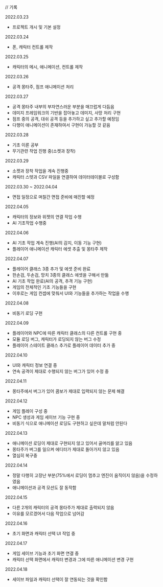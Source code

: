 // 기록

2022.03.23
- 프로젝트 개시 및 기본 설정

2022.03.24
- 폰, 캐릭터 컨트롤 제작

2022.03.25
- 캐릭터의 메시, 애니메이션, 컨트롤 제작

2022.03.26
- 공격 몽타주, 점프 애니메이션 처리

2022.03.27
- 공격 몽타주 내부의 부자연스러운 부분을 매끄럽게 다듬음
- 데미지 프레임워크의 기반을 잡아놓고 데미지, 사망 처리 구현
- 점프 중의 공격, 대쉬 공격 등을 추가하고 싶고 추가할 예정임
- 다행이 애니메이션이 존재하여서 구현이 가능할 것 같음

2022.03.28
- 기초 이론 공부
- 무기관련 작업 진행 중(소켓과 장착)

2022.03.29
- 소켓과 장착 작업을 계속 진행중
- 캐릭터 스텟과 CSV 파일을 연결하여 데이터테이블로 구성함

2022.03.30 ~ 2022.04.04
- 면접 일정으로 며칠간 면접 준비에 매진할 예정

2022.04.05
- 캐릭터의 정보와 위젯의 연결 작업 수행
- AI 기초작업 수행중

2022.04.06
- AI 기초 작업 계속 진행(AI의 감지, 이동 기능 구현)
- 플레이어 애니메이션 캐릭터 에셋 추출 및 몽타주 제작

2022.04.07
- 플레이어 클래스 3종 추가 및 에셋 준비 완료
- 한손검, 두손검, 망치 3종의 클래스 에셋을 구해서 만듦
- AI 기초 작업 완료(AI의 공격, 추격 기능 구현)
- 게임의 전체적인 기초 기능들을 구현
- 이후로는 게임 컨셉에 맞춰서 UI와 기능들을 추가하는 작업을 수행

2022.04.08
- 비동기 로딩 구현

2022.04.09
- 플레이어와 NPC에 따른 캐릭터 클래스의 다른 컨트롤 구현 중
- 모듈 로딩 버그, 캐릭터가 로딩되지 않는 버그 수정
- 플레이어 스테이트 클래스 추가로 플레이어 데이터 추가 중

2022.04.10
- UI와 캐릭터 정보 연결 중
- 연속 공격이 제대로 수행되지 않는 버그가 있어 수정 중

2022.04.11
- 몽타주에서 버그가 있어 콤보가 제대로 입력되지 않는 문제 해결

2022.04.12
- 게임 플레이 구성 중
- NPC 생성과 게임 세이브 기능 구현 중
- 비동기 식으로 애니메이션 로딩도 구현하고 싶은데 말처럼 안된다

2022.04.13
- 애니메이션 로딩이 제대로 구현되지 않고 있어서 골머리를 앓고 있음
- 몽타주가 버그를 일으켜 에디터가 제대로 돌아가지 않고 있음
- 열심히 복구중

2022.04.14
- 정말 다행히 고장난 부분(75%에서 로딩이 멈추고 엔진이 움직이지 않음)을 수정하였음
- 애니메이션과 공격 모션도 잘 동작함

2022.04.15
- 다른 2개의 캐릭터의 공격 몽타주가 제대로 출력되지 않음
- 이유를 모르겠어서 다음 작업으로 넘어감

2022.04.16
- 초기 화면과 캐릭터 선택 UI 작업 중

2022.04.17
- 게임 세이브 기능과 초기 화면 연결 중
- 캐릭터 선택 화면에서 캐릭터 변경과 그에 따른 애니메이션 변경 구현

2022.04.18
- 세이브 파일과 캐릭터 선택이 잘 연동되는 것을 확인함
